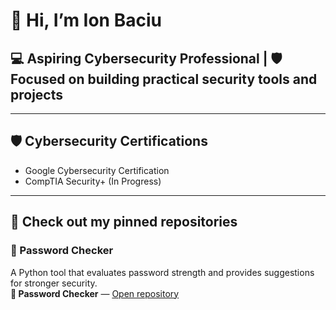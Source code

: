 # 👋 Hi, I’m Ion Baciu  

## 💻 Aspiring Cybersecurity Professional | 🛡️ Focused on building practical security tools and projects  

---

## 🛡️ Cybersecurity Certifications  
- Google Cybersecurity Certification  
- CompTIA Security+ (In Progress)  

---

## 📌 Check out my pinned repositories  

### 🔑 Password Checker  
A Python tool that evaluates password strength and provides suggestions for stronger security.  
**🔗 Password Checker** — [Open repository](https://github.com/IonBaciu-Projects/Password-Checker)
